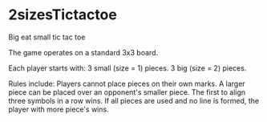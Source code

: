 # 2sizesTictactoe
Big eat small tic tac toe

The game operates on a standard 3x3 board.

Each player starts with:
3 small (size = 1) pieces.
3 big (size = 2) pieces.

Rules include:
Players cannot place pieces on their own marks.
A larger piece can be placed over an opponent's smaller piece.
The first to align three symbols in a row wins.
If all pieces are used and no line is formed, the player with more piece's wins.
